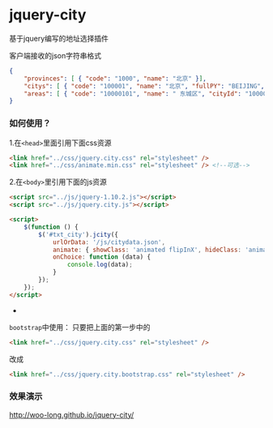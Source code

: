 # jquery-city
基于jquery编写的地址选择插件

客户端接收的json字符串格式
```json
{ 
    "provinces": [ { "code": "1000", "name": "北京" }], 
    "citys": [ { "code": "100001", "name": "北京", "fullPY": "BEIJING", "firstPY": "BJ", "provinceCode": "1000", "provinceName": "北京", "hotCity": true }],
    "areas": [ { "code": "10000101", "name": " 东城区", "cityId": "100001", "fullPY": " DONGCHENGOU", "firstPY": " DCO", "provinceCode": "1000", "provinceName": "北京", "cityCode": "100001", "cityName": "北京" }]
}
```

### 如何使用？

1.在`<head>`里面引用下面css资源
```html
<link href="../css/jquery.city.css" rel="stylesheet" />
<link href="../css/animate.min.css" rel="stylesheet" /> <!--可选-->
```

2.在`<body>`里引用下面的js资源
```html
<script src="../js/jquery-1.10.2.js"></script>
<script src="../js/jquery.city.js"></script>

<script>
    $(function () {
        $('#txt_city').jcity({
            urlOrData: '/js/citydata.json',
            animate: { showClass: 'animated flipInX', hideClass: 'animated flipOutX' },  // 需要第一步引用的animate.min.css文件，也可以自己定义动画 
            onChoice: function (data) {
                console.log(data);
            }
        });
    });
</script>
```

-

`bootstrap`中使用：
只要把上面的第一步中的
```html
<link href="../css/jquery.city.css" rel="stylesheet" />
```
改成
```html
<link href="../css/jquery.city.bootstrap.css" rel="stylesheet" />
```

### 效果演示
http://woo-long.github.io/jquery-city/
